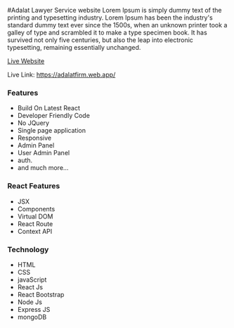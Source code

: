 #Adalat Lawyer Service website
Lorem Ipsum is simply dummy text of the printing and typesetting industry. Lorem Ipsum has been the industry's standard dummy text ever since the 1500s, when an unknown printer took a galley of type and scrambled it to make a type specimen book. It has survived not only five centuries, but also the leap into electronic typesetting, remaining essentially unchanged.

[Live Website](https://adalatfirm.web.app/)

Live Link: https://adalatfirm.web.app/

### Features
* Build On Latest React
* Developer Friendly Code
* No JQuery
* Single page application
* Responsive
* Admin Panel
* User Admin Panel
* auth.
* and much more...

### React Features
* JSX
* Components
* Virtual DOM
* React Route
* Context API

### Technology
* HTML
* CSS
* javaScript
* React Js
* React Bootstrap
* Node Js
* Express JS
* mongoDB
